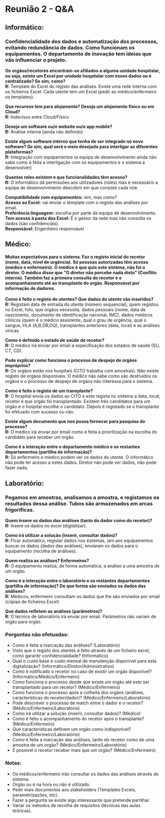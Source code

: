 # Reunião 2 - Q&A

## Informático:

### Confidencialidade dos dados e automatização dos processos, evitando redundância de dados. Como funcionam os equipamentos. O departamento de inovação tem ideias que vão influenciar o projeto.

**Os orgãos/recetores encontram-se afiliados a alguma unidade hospitalar, ou seja, existe um Excel por unidade hospitalar com esses dados ou é centralizado? Se sim, como?**  
**R:** Template do Excel do registo das análises. Existe uma rede interna com os ficheiros Excel. Cada utente tem um Excel (pedir ao médico/enfermeiro os templates).

**Que recursos tem para alojamento? Deseja um alojamento físico ou em Cloud?**  
**R:** Indecisos entre Cloud/Físico

**Deseja um software ou/e website ou/e app mobile?**  
**R:** Análise interna (ainda não definido)

**Existe algum software interno que tenha de ser integrado no novo software? Se sim, qual será o meio desejado para interligar as diferentes plataformas?**  
**R:** Integração com equipamentos (a equipa de desenvolvimento ainda não sabe como é feita a interligação com os equipamentos e o sistema a desenvolver)

**Quantas roles existem e que funcionalidades têm acesso?**  
**R:** O informático dá permissões aos utilizadores (roles) mas é necessário a equipa de desenvolvimento descobrir em que consiste cada role.

**Compatibilidade com equipamentos:** sim, mas como?  
**Acesso ao Excel:** vai enviar o template com o registo das análises por email.  
**Preferência linguagem:** escolha por parte da equipa de desenvolvimento.  
**Tem acesso à pasta dos Excel:** É o gestor da rede mas não consulta os dados (são confidenciais).  
**Responsável:** Engenheiro responsável

## Médico:

#### Muitas expectativas para o sistema. Faz o registo inicial do recetor (nome, data, nível de urgência). Só pessoas autorizadas têm acesso (médico e enfermeiro). O médico é que quis este sistema, não foi o diretor. O médico disse que "O diretor não percebe nada disto" (Conflito interno). Também faz a primeira consulta do recetor e o acompanhamento até ao transplante do orgão. Responsável por informação de dadores.

**Como é feito o registo de utentes? Que dados do utente são inseridos?**  
**R:** Registam data de entrada do utente (número sequencial), quem registou no Excel, foto, que orgãos necessita, dados pessoais (nome, data de nascimento, documento de identificação nacional, IMC), dados médicos clínicos (quem é o médico assistente, qual o grau de urgência, qual o sangue, HLA (A,B,DR,DQ), transplantes anteriores (data, local) e as análises víricas.

**Como é definido o estado de saúde do recetor?**  
**R:** O médico irá enviar por email a especificação dos estados de saúde (SU, CT, CD).

**Pode explicar como funciona o processo de despejo de orgãos impróprios?**  
**R:** Os orgãos estão nos hospitais (CITO trabalha com amostras). Não existe registo de orgãos disponiveis. O médico não sabe como são destruidos os orgãos e o processo de despejo de orgãos não interessa para o sistema.

**Como é feito o registo de um transplante?**  
**R:** O hospital envia os dados ao CITO e este regista no sistema a data, local, recetor e que orgão foi transplantado. Existem três candidatos para um orgão e o hospital escolhe o candidato. Depois é registado se o transplante foi efetuado com sucesso ou não.

**Existe algum documento que nos possa fornecer para pesquisa do processo?**  
**R:** O médico irá enviar por email como é feita a prioritização na escolha do candidato para receber um orgão.

**Como é a interação entre o departamento médico e os restantes departamentos (partilha de informação)?**  
**R:** Só enfermeiro e médico podem ver os dados do utente. O informático não pode ter acesso a estes dados. Diretor não pode ver dados, não pode fazer nada.

## Laboratório:

### Pegamos em amostras, analisamos a amostra, e registamos os resultados dessa análise. Tubos são armazenados em arcas frigorificas.

**Quem insere os dados das análises (tanto do dador como do recetor)?**  
**R:** Insere os dados no excel (digitalizar).

**Como irá utilizar a solução (inserir, consultar dados)?**  
**R:** Ficar automático, registar dados nos sistemas, iam aos equipamentos buscar os dados (dados das análises), enviaram os dados para o equipamento (recolha de análises).

**Quem realiza as análises? Enfermeiros?**  
**R:** O equipamento realiza, de forma automática, a análise a uma amostra de um orgão.

**Como é a interação entre o laboratório e os restantes departamentos (partilha de informação)? De que forma são enviados os dados das análises?**  
**R:** Médicos, enfermeiro consultam os dados que lhe são enviados por email (cópias de ficheiros Excel)

**Que dados refletem as análises (parâmetros)?**  
**R:** O técnico de laboratório irá enviar por email. Parâmetros não variam de orgão para orgão.

### Perguntas não efetuadas:

- Como é feita a marcação das análises? (Laboratório)
- Visto que o registo dos utentes é feito através de um ficheiro excel, como garantir confidencialidade? (Informático)
- Qual o custo base e custo mensal de manutenção disponível para esta digitalização? (Informático/Diretor/Administrativo)
- Como é notificado o recetor no caso de existir um orgão disponível? (Informático/Médico/Enfermeiro)
- Como funciona o processo desde que existe um orgão até este ser transplantado para um recetor? (Médico/Enfermeiro)
- Como funciona o processo após a colheita dos orgãos (análises, características do recetor/dador)? (Médico/Enfermeiro/Laboratório)
- Pode descrever o processo de match entre o dador e o recetor? (Médico/Enfermeiro/Laboratório)
- Como irá utilizar a solução (inserir, consultar dados)? (Médico)
- Como é feito o acompanhamento do recetor após o transplante? (Médico/Enfermeiro)
- Que características definem um orgão como indisponível? (Médico/Enfermeiro/Laboratório)
- Como é feita a marcação das análises, tanto do recetor como de uma amostra de um orgão? (Médico/Enfermeiro/Laboratório)
- É possível o recetor receber mais que um orgão? (Médico/Enfermeiro)

### Notas:

- Os médicos/enfermeiro irão consultar os dados das análises através do sistema.
- Orgão ou é na hora ou não é utilizado.
- Pedir mais documentos aos stakeholders (Templates Excels, parametrizações, etc).
- Fazer a pergunta se existe algo interessante que pretende partilhar.
- Variar os métodos de recolha de requisitos (técnicas das aulas teóricas).
